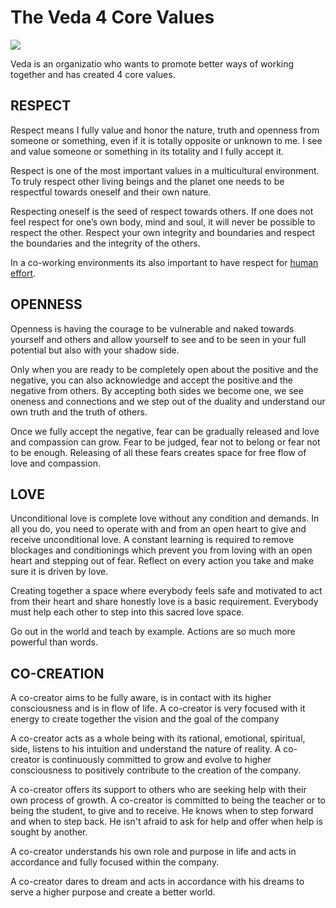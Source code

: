 # The Veda 4 Core Values 
![](https://images.unsplash.com/photo-1510034141778-a4d065653d92?ixlib=rb-0.3.5&ixid=eyJhcHBfaWQiOjEyMDd9&s=e45b24be03d6d375ad51287db3f8d961&auto=format&fit=crop&w=1350&q=80)

Veda is an organizatio who wants to promote better ways of working together and has created 4 core values.

## RESPECT

Respect means I fully value and honor the nature, truth and openness from someone or something, even if it is totally opposite or unknown to me. I see and value someone or something in its totality and I fully accept it. 

Respect is one of the most important values in a multicultural environment. To truly respect other living beings and the planet one needs to be respectful towards oneself and their own nature. 

Respecting oneself is the seed of respect towards others. If one does not feel respect for one’s own body, mind and soul, it will never be possible to respect the other. Respect your own integrity and boundaries and respect the boundaries and the integrity of the others.

In a co-working environments its also important to have respect for [human effort](https://docs.grid.tf/dividi/values/src/branch/master/kristof_build_a_better_world_manifesto.md#respect-human-effort-).




## OPENNESS

Openness is having the courage to be vulnerable and naked towards yourself and others and allow yourself to see and to be seen in your full potential but also with your shadow side. 

Only when you are ready to be completely open about the positive and the negative, you can also acknowledge and accept the positive and the negative from others. By accepting both sides we become one, we see oneness and connections and we step out of the duality and understand our own truth and the truth of others.

Once we fully accept the negative, fear can be gradually released and love and compassion can grow. Fear to be judged, fear not to belong or fear not to be enough. Releasing of all these fears creates space for free flow of love and compassion. 


## LOVE

Unconditional love is complete love without any condition and demands. In all you do, you need to operate with and from an open heart to give and receive unconditional love. A constant learning is required to  remove blockages and conditionings which prevent you from loving with an open heart and stepping out of fear. Reflect on every action you take and make sure it is driven by love.

Creating together a space where everybody feels safe and motivated to act from their heart and share honestly  love is a basic requirement. Everybody must help each other to step into this sacred love space.

Go out in the world and teach by example. Actions are so much more powerful than words.




## CO-CREATION

A co-creator aims to be fully aware, is in contact with its higher consciousness and is in flow of life. A co-creator is very focused with it energy to create together the vision and the goal of the company

A co-creator acts as a whole being with its rational, emotional, spiritual, side, listens to his intuition and understand the nature of reality. A co-creator is continuously committed to grow and evolve to higher consciousness to positively contribute to the creation of the company. 

A co-creator offers its support to others who are seeking help with their own process of growth.  A co-creator is committed to being the teacher or to being the student, to give and to receive. He knows when to step forward and when to step back. He isn't afraid to ask for help and offer when help is sought by another. 

A co-creator understands his own role and purpose in life and acts in accordance and fully focused within the company. 

A co-creator dares to dream and acts in accordance with his dreams to serve a higher purpose and create a better world. 







 












